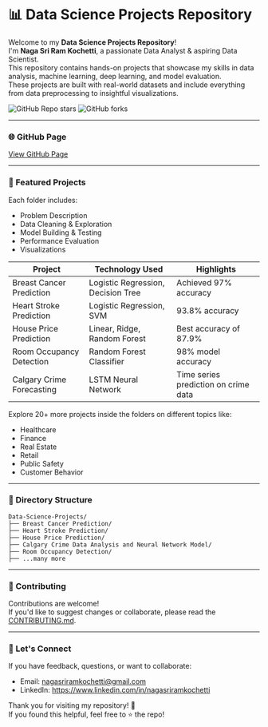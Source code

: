 # 📊 Data Science Projects Repository

Welcome to my **Data Science Projects Repository**!  
I'm **Naga Sri Ram Kochetti**, a passionate Data Analyst & aspiring Data Scientist.  
This repository contains hands-on projects that showcase my skills in data analysis, machine learning, deep learning, and model evaluation.  
These projects are built with real-world datasets and include everything from data preprocessing to insightful visualizations.

![GitHub Repo stars](https://img.shields.io/github/stars/nagasriramnani/Data-Science-Projects?style=social)
![GitHub forks](https://img.shields.io/github/forks/nagasriramnani/Data-Science-Projects?style=social)

---

### 🌐 GitHub Page
[View GitHub Page](https://nagasriramnani.github.io/Data-Science-Projects)

---

### 🚀 Featured Projects

Each folder includes:
- Problem Description  
- Data Cleaning & Exploration  
- Model Building & Testing  
- Performance Evaluation  
- Visualizations

| Project | Technology Used | Highlights |
|--------|------------------|------------|
| Breast Cancer Prediction | Logistic Regression, Decision Tree | Achieved 97% accuracy |
| Heart Stroke Prediction | Logistic Regression, SVM | 93.8% accuracy |
| House Price Prediction | Linear, Ridge, Random Forest | Best accuracy of 87.9% |
| Room Occupancy Detection | Random Forest Classifier | 98% model accuracy |
| Calgary Crime Forecasting | LSTM Neural Network | Time series prediction on crime data |

Explore 20+ more projects inside the folders on different topics like:
- Healthcare
- Finance
- Real Estate
- Retail
- Public Safety
- Customer Behavior

---


### 📁 Directory Structure
```
Data-Science-Projects/
├── Breast Cancer Prediction/
├── Heart Stroke Prediction/
├── House Price Prediction/
├── Calgary Crime Data Analysis and Neural Network Model/
├── Room Occupancy Detection/
├── ...many more
```

---


### 🤝 Contributing

Contributions are welcome!  
If you'd like to suggest changes or collaborate, please read the [CONTRIBUTING.md](https://github.com/nagasriramnani/Data-Science-Projects/blob/main/CONTRIBUTING.md).

---



### 💬 Let's Connect

If you have feedback, questions, or want to collaborate:

- Email: nagasriramkochetti@gmail.com  
- LinkedIn: https://www.linkedin.com/in/nagasriramkochetti  

Thank you for visiting my repository! 🙌  
If you found this helpful, feel free to ⭐ the repo!
